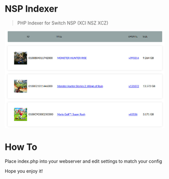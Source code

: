 # NSP Indexer
> PHP Indexer for Switch NSP (XCI NSZ XCZ)

![Preview](preview.jpg)

# How To

Place index.php into your webserver and edit settings to match your config

Hope you enjoy it!
